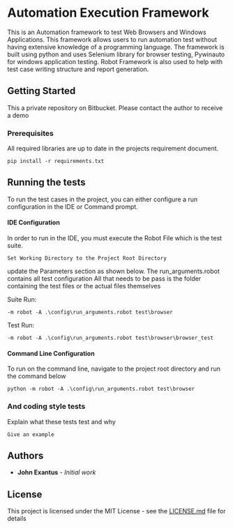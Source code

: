 # Automation Execution Framework

This is an Automation framework to test Web Browsers and Windows Applications. This framework allows users to run automation test without having extensive knowledge of a programming language. The framework is built using python and uses Selenium library for browser testing, Pywinauto for windows application testing. Robot Framework is also used to help with test case writing structure and report generation.

## Getting Started

This a private repository on Bitbucket. Please contact the author to receive a demo

### Prerequisites

All required libraries are up to date in the projects requirement document.

```
pip install -r requirements.txt
```

## Running the tests

To run the test cases in the project, you can either configure a run configuration in the IDE or Command prompt.

#### IDE Configuration

In order to run in the IDE, you must execute the Robot File which is the test suite.

```
Set Working Directory to the Project Root Directory
```
update the Parameters section as shown below. The run_arguments.robot contains all test configuration
All that needs to be pass is the folder containing the test files or the actual files themselves

Suite Run:
```
-m robot -A .\config\run_arguments.robot test\browser
```

Test Run:
```
-m robot -A .\config\run_arguments.robot test\browser\browser_test
```

#### Command Line Configuration
To run on the command line, navigate to the project root directory and run the command below
```
python -m robot -A .\config\run_arguments.robot test\browser
```

### And coding style tests

Explain what these tests test and why

```
Give an example
```

## Authors

* **John Exantus** - *Initial work*

## License

This project is licensed under the MIT License - see the [LICENSE.md](LICENSE.md) file for details
